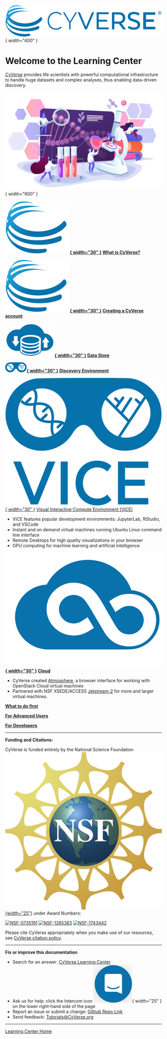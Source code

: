 ![!CyVerse Learning Center](assets/de/logos/cyverse_logo_2022.png "CyVerse Learning Center"){ width="400" }

# Welcome to the Learning Center

[CyVerse](https://cyverse.org) provides life scientists with powerful computational infrastructure to handle huge datasets and complex analyses, thus enabling data-driven discovery.

![people](assets/people_science.png){ width="600" }

**[![!What](assets/de/logos/cyverse_ball_2022.png "Account"){ width="30" }](what_is_cyverse.md) [What is CyVerse?](what_is_cyverse.md)**

**[![!Account](assets/de/logos/cyverse_ball_2022.png "Account"){ width="30" }](account.md) [Creating a CyVerse account](account.md)**

**[![!Data Store](assets/de/menu_items/dataIcon.png "Data Store"){ width="30" }](ds/intro.md) [Data Store](ds/intro.md)**

**[![!Discovery Environment](assets/de/de_icon.png "Discovery Environment"){ width="30" }](de/intro.md) [Discovery Environment](de/intro.md)**

[![!VICE](assets/de/logos/deviceIcon.png "Discovery Environment"){ width="30" }](vice/about.md) [Visual Interactive Compute Environment (VICE)](vice/about.md)

- VICE features popular development environments: JupyterLab, RStudio, and VSCode
- Instant and on demand virtual machines running Ubuntu Linux command line interface
- Remote Desktops for high quality visualizations in your browser
- GPU computing for machine learning and artificial intelligence

**[![!](assets/atmosphere/cacao-04.png "Atmo"){ width="30" }](atmo/intro.md) [Cloud](atmo/intro.md)**

- CyVerse created [Atmosphere](atmo/atmo.md), a browser interface for working with OpenStack Cloud virtual machines
- Partnered with NSF XSEDE/ACCESS [Jetstream-2](https://jetstream-cloud.org) for more and larger virtual machines.

**[What to do first](choose_platform.md)**

**[For Advanced Users](powered_by.md)**

**[For Developers](manuals.md)**

-----------------------------------------------------------------------

**Funding and Citations:**

CyVerse is funded entirely by the National Science Foundation [![NSF](assets/nsf.png){width="25"}](https://nsf.gov) under Award Numbers:

[![NSF-0735191](https://img.shields.io/badge/NSF-0735191-blue.svg)](https://www.nsf.gov/awardsearch/showAward?AWD_ID=0735191)  [![NSF-1265383](https://img.shields.io/badge/NSF-1265383-blue.svg)](https://www.nsf.gov/awardsearch/showAward?AWD_ID=1265383)  [![NSF-1743442](https://img.shields.io/badge/NSF-1743442-blue.svg)](https://www.nsf.gov/awardsearch/showAward?AWD_ID=1743442)

Please cite CyVerse appropriately when you make use of our resources, see [CyVerse citation policy](https://cyverse.org/policies/cite-cyverse).

-----------------------------------------------------------------------

**Fix or improve this documentation**

  - Search for an answer:
     [CyVerse Learning Center](https://learning.cyverse.org)
  - Ask us for help:
    click the Intercom icon ![Intercom](assets/intercom.png){ width="25" } on the lower right-hand side of the page
  - Report an issue or submit a change:
    [Github Repo Link](https://github.com/cyverse-learning-materials/)
  - Send feedback: <Tutorials@CyVerse.org>
  
------------------------------------------------------------------------

[Learning Center Home](http://learning.cyverse.org/)
